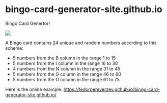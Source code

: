 # bingo-card-generator-site.github.io

Bingo Card Genertor!

<img src="https://holynamechurch.org/thumb/pictures/2017/7/0011530-low-vision-bingo-cards-200.jpg">

A Bingo card contains 24 unique and random numbers according to this scheme:
<ul>
<li>5 numbers from the B column in the range 1 to 15</li>
<li>5 numbers from the I column in the range 16 to 30</li>
<li>4 numbers from the N column in the range 31 to 45</li>
<li>5 numbers from the G column in the range 46 to 60</li>
<li>5 numbers from the O column in the range 61 to 75</li>
</ul>

Here is the online example: https://fedorpereverzev.github.io/bingo-card-generator-site.github.io/
